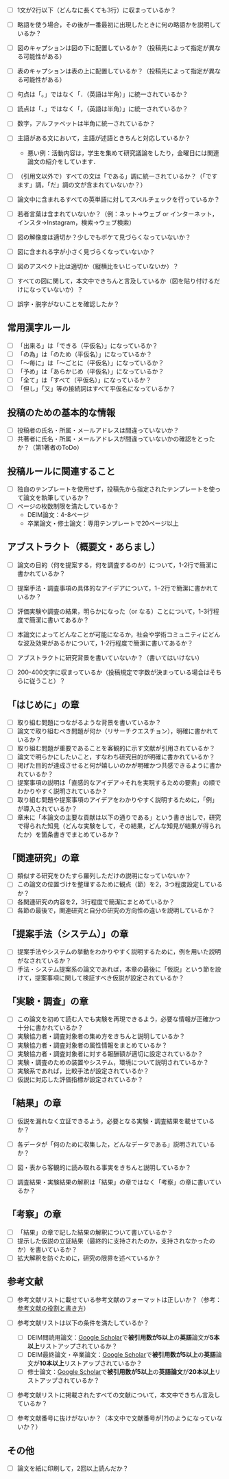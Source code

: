
- [ ] 1文が2行以下（どんなに長くても3行）に収まっているか？
- [ ] 略語を使う場合，その後が一番最初に出現したときに何の略語かを説明しているか？
- [ ] 図のキャプションは図の下に配置しているか？（投稿先によって指定が異なる可能性がある）
- [ ] 表のキャプションは表の上に配置しているか？（投稿先によって指定が異なる可能性がある）
- [ ] 句点は「｡」ではなく「．（英語は半角）」に統一されているか？
- [ ] 読点は「、」ではなく「，（英語は半角）」に統一されているか？
- [ ] 数字，アルファベットは半角に統一されているか？
- [ ] 主語がある文において，主語が述語ときちんと対応しているか？
  - 悪い例：活動内容は，学生を集めて研究議論をしたり，金曜日には関連論文の紹介をしています．
- [ ] （引用文以外で）すべての文は「である」調に統一されているか？（「ですます」調，「だ」調の文が含まれていないか？）
- [ ] 論文中に含まれるすべての英単語に対してスペルチェックを行っているか？
- [ ] 若者言葉は含まれていないか？（例：ネット→ウェブ or インターネット，インスタ→Instagram，検索→ウェブ検索）
- [ ] 図の解像度は適切か？少しでもボケて見づらくなっていないか？
- [ ] 図に含まれる字が小さく見づらくなっていないか？
- [ ] 図のアスペクト比は適切か（縦横比をいじっていないか）？
- [ ] すべての図に関して，本文中できちんと言及しているか（図を貼り付けるだけになっていないか）？
- [ ] 誤字・脱字がないことを確認したか？


## 常用漢字ルール
- [ ] 「出来る」は「できる（平仮名）」になっているか？
- [ ] 「の為」は「のため（平仮名）」になっているか？
- [ ] 「〜毎に」は「〜ごとに（平仮名）」になっているか？
- [ ] 「予め」は「あらかじめ（平仮名）」になっているか？
- [ ] 「全て」は「すべて（平仮名）」になっているか？
- [ ] 「但し」「又」等の接続詞はすべて平仮名になっているか？

## 投稿のための基本的な情報
- [ ] 投稿者の氏名・所属・メールアドレスは間違っていないか？
- [ ] 共著者に氏名・所属・メールアドレスが間違っていないかの確認をとったか？（第1著者のToDo）

## 投稿ルールに関連すること
- [ ] 独自のテンプレートを使用せず，投稿先から指定されたテンプレートを使って論文を執筆しているか？
- [ ] ページの枚数制限を満たしているか？
  - DEIM論文：4-8ページ
  - 卒業論文・修士論文：専用テンプレートで20ページ以上

## アブストラクト（概要文・あらまし）
- [ ] 論文の目的（何を提案する，何を調査するのか）について，1-2行で簡潔に書かれているか？
- [ ] 提案手法・調査事項の具体的なアイデアについて，1−2行で簡潔に書かれているか？
- [ ] 評価実験や調査の結果，明らかになった（or なる）ことについて，1-3行程度で簡潔に書いてあるか？
- [ ] 本論文によってどんなことが可能になるか，社会や学術コミュニティにどんな波及効果があるかについて，1-2行程度で簡潔に書いてあるか？
- [ ] アブストラクトに研究背景を書いていないか？（書いてはいけない）
- [ ] 200-400文字に収まっているか（投稿規定で字数が決まっている場合はそちらに従うこと）？


## 「はじめに」の章
- [ ] 取り組む問題につながるような背景を書いているか？
- [ ] 論文で取り組むべき問題が何か（リサーチクエスチョン），明確に書かれているか？
- [ ] 取り組む問題が重要であることを客観的に示す文献が引用されているか？
- [ ] 論文で明らかにしたいこと，すなわち研究目的が明確に書かれているか？
- [ ] 掲げた目的が達成させると何が嬉しいのかが明確かつ共感できるように書かれているか？
- [ ] 提案事項の説明は「直感的なアイデア→それを実現するための要素」の順でわかりやすく説明されているか？
- [ ] 取り組む問題や提案事項のアイデアをわかりやすく説明するために，「例」が導入されているか？
- [ ] 章末に「本論文の主要な貢献は以下の通りである」という書き出しで，研究で得られた知見（どんな実験をして，その結果，どんな知見が結果が得られたか）を箇条書きでまとめているか？

## 「関連研究」の章
- [ ] 類似する研究をひたすら羅列しただけの説明になっていないか？
- [ ] この論文の位置づけを整理するために観点（節）を2，3つ程度設定しているか？
- [ ] 各関連研究の内容を2，3行程度で簡潔にまとめているか？
- [ ] 各節の最後で，関連研究と自分の研究の方向性の違いを説明しているか？

## 「提案手法（システム）」の章
- [ ] 提案手法やシステムの挙動をわかりやすく説明するために，例を用いた説明がなされているか？
- [ ] 手法・システム提案系の論文であれば，本章の最後に「仮説」という節を設けて，提案事項に関して検証すべき仮説が設定されているか？

## 「実験・調査」の章
- [ ] この論文を初めて読む人でも実験を再現できるよう，必要な情報が正確かつ十分に書かれているか？
- [ ] 実験協力者・調査対象者の集め方をきちんと説明しているか？
- [ ] 実験協力者・調査対象者の属性情報をまとめているか？
- [ ] 実験協力者・調査対象者に対する報酬額が適切に設定されているか？
- [ ] 実験・調査のための装置やシステム，環境について説明されているか？
- [ ] 実験系であれば，比較手法が設定されているか？
- [ ] 仮説に対応した評価指標が設定されているか？

## 「結果」の章
- [ ] 仮説を漏れなく立証できるよう，必要となる実験・調査結果を載せているか？
- [ ] 各データが「何のために収集した，どんなデータである」説明されているか？
- [ ] 図・表から客観的に読み取れる事実をきちんと説明しているか？
- [ ] 調査結果・実験結果の解釈は「結果」の章ではなく「考察」の章に書いているか？


## 「考察」の章
- [ ] 「結果」の章で記した結果の解釈について書いているか？
- [ ] 提示した仮説の立証結果（最終的に支持されたのか，支持されなかったのか）を書いているか？
- [ ] 拡大解釈を防ぐために，研究の限界を述べているか？

## 参考文献
- [ ] 参考文献リストに載せている参考文献のフォーマットは正しいか？（参考：[参考文献の役割と書き方](https://jipsti.jst.go.jp/sist/pdf/SIST_booklet2011.pdf)）
- [ ] 参考文献リストは以下の条件を満たしているか？
  - [ ] DEIM閲読用論文：[Google Scholar](https://scholar.google.co.jp)で**被引用数が5以上**の**英語**論文が**5本以上**リストアップされているか？
  - [ ] DEIM最終論文・卒業論文：[Google Scholar](https://scholar.google.co.jp)で**被引用数が5以上**の**英語**論文が**10本以上**リストアップされているか？
  - [ ] 修士論文：[Google Scholar](https://scholar.google.co.jp)で**被引用数が5以上**の**英語論文**が**20本以上**リストアップされているか？
- [ ] 参考文献リストに掲載されたすべての文献について，本文中できちん言及しているか？
- [ ] 参考文献番号に抜けがないか？（本文中で文献番号が[?]のようになっていないか？）


## その他
- [ ] 論文を紙に印刷して，2回以上読んだか？

